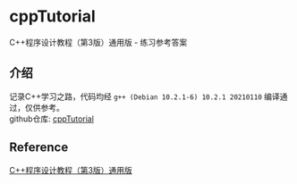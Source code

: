 # cppTutorial
C++程序设计教程（第3版）通用版 - 练习参考答案
## 介绍
记录C++学习之路，代码均经 `g++ (Debian 10.2.1-6) 10.2.1 20210110` 编译通过，仅供参考。  
github仓库: [cppTutorial](https://github.com/qwinwin/cppTutorial)
 

## Reference
[C++程序设计教程（第3版）通用版](https://book.douban.com/subject/34465855)

